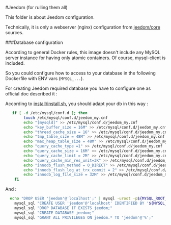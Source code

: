#Jeedom (for rulling them all)

This folder is about Jeedom configuration.

Technically, it is only a webserver (nginx) configuration from [jeedom/core](https://github.com/jeedom/core) sources.

###Database configuration

According to general Docker rules, this image doesn't include any MySQL server instance for having only atomic containers. Of course, mysql-client is included.

So you could configure how to access to your database in the following Dockerfile with ENV vars (`MYSQL_...`). 

For creating Jeedom required database you have to configure one as official doc described it :

According to [install/install.sh](https://github.com/jeedom/core/blob/beta/install/install.sh), you should adapt your db in this way :
```bash
   if [ -d /etc/mysql/conf.d ]; then
    	touch /etc/mysql/conf.d/jeedom_my.cnf
    	echo "[mysqld]" >> /etc/mysql/conf.d/jeedom_my.cnf
    	echo "key_buffer_size = 16M" >> /etc/mysql/conf.d/jeedom_my.cnf
		echo "thread_cache_size = 16" >> /etc/mysql/conf.d/jeedom_my.cnf
		echo "tmp_table_size = 48M" >> /etc/mysql/conf.d/jeedom_my.cnf
		echo "max_heap_table_size = 48M" >> /etc/mysql/conf.d/jeedom_my.cnf
		echo "query_cache_type =1" >> /etc/mysql/conf.d/jeedom_my.cnf
		echo "query_cache_size = 16M" >> /etc/mysql/conf.d/jeedom_my.cnf
		echo "query_cache_limit = 2M" >> /etc/mysql/conf.d/jeedom_my.cnf
		echo "query_cache_min_res_unit=3K" >> /etc/mysql/conf.d/jeedom_my.cnf
		echo "innodb_flush_method = O_DIRECT" >> /etc/mysql/conf.d/jeedom_my.cnf
		echo "innodb_flush_log_at_trx_commit = 2" >> /etc/mysql/conf.d/jeedom_my.cnf
		echo "innodb_log_file_size = 32M" >> /etc/mysql/conf.d/jeedom_my.cnf
    fi
```
And :
```bash	
  echo "DROP USER 'jeedom'@'localhost';" | mysql -uroot -p${MYSQL_ROOT_PASSWD} > /dev/null 2>&1
	mysql_sql "CREATE USER 'jeedom'@'localhost' IDENTIFIED BY '${MYSQL_JEEDOM_PASSWD}';"
	mysql_sql "DROP DATABASE IF EXISTS jeedom;"
	mysql_sql "CREATE DATABASE jeedom;"
	mysql_sql "GRANT ALL PRIVILEGES ON jeedom.* TO 'jeedom'@'%';"
```

